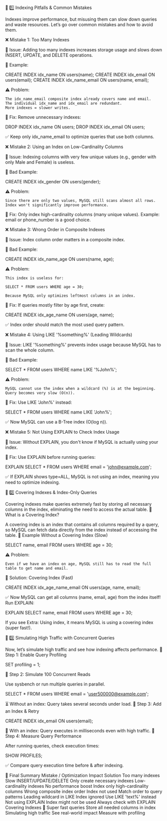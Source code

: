 📌 1️⃣ Indexing Pitfalls & Common Mistakes

Indexes improve performance, but misusing them can slow down queries and waste resources. Let’s go over common mistakes and how to avoid them.

❌ Mistake 1: Too Many Indexes

🔹 Issue:
Adding too many indexes increases storage usage and slows down INSERT, UPDATE, and DELETE operations.

🔹 Example:

CREATE INDEX idx_name ON users(name);
CREATE INDEX idx_email ON users(email);
CREATE INDEX idx_name_email ON users(name, email);

⚠️ Problem:

    The idx_name_email composite index already covers name and email.
    The individual idx_name and idx_email are redundant.
    More indexes = slower writes.

🔹 Fix:
Remove unnecessary indexes:

DROP INDEX idx_name ON users;
DROP INDEX idx_email ON users;

✅ Keep only idx_name_email to optimize queries that use both columns.

❌ Mistake 2: Using an Index on Low-Cardinality Columns

🔹 Issue:
Indexing columns with very few unique values (e.g., gender with only Male and Female) is useless.

🔹 Bad Example:

CREATE INDEX idx_gender ON users(gender);

⚠️ Problem:

    Since there are only two values, MySQL still scans almost all rows.
    Index won't significantly improve performance.

🔹 Fix:
Only index high-cardinality columns (many unique values).
Example: email or phone_number is a good choice.

❌ Mistake 3: Wrong Order in Composite Indexes

🔹 Issue:
Index column order matters in a composite index.

🔹 Bad Example:

CREATE INDEX idx_name_age ON users(name, age);

⚠️ Problem:

    This index is useless for:

    SELECT * FROM users WHERE age = 30;

    Because MySQL only optimizes leftmost columns in an index.

🔹 Fix:
If queries mostly filter by age first, create:

CREATE INDEX idx_age_name ON users(age, name);

✅ Index order should match the most used query pattern.

❌ Mistake 4: Using LIKE '%something%' (Leading Wildcards)

🔹 Issue:
LIKE '%something%' prevents index usage because MySQL has to scan the whole column.

🔹 Bad Example:

SELECT * FROM users WHERE name LIKE '%John%';

⚠️ Problem:

    MySQL cannot use the index when a wildcard (%) is at the beginning.
    Query becomes very slow (O(n)).

🔹 Fix:
Use LIKE 'John%' instead:

SELECT * FROM users WHERE name LIKE 'John%';

✅ Now MySQL can use a B-Tree index (O(log n)).

❌ Mistake 5: Not Using EXPLAIN to Check Index Usage

🔹 Issue:
Without EXPLAIN, you don't know if MySQL is actually using your index.

🔹 Fix:
Use EXPLAIN before running queries:

EXPLAIN SELECT * FROM users WHERE email = 'john@example.com';

✅ If EXPLAIN shows type=ALL, MySQL is not using an index, meaning you need to optimize indexing.

📌 2️⃣ Covering Indexes & Index-Only Queries

Covering indexes make queries extremely fast by storing all necessary columns in the index, eliminating the need to access the actual table.
🔹 What is a Covering Index?

A covering index is an index that contains all columns required by a query, so MySQL can fetch data directly from the index instead of accessing the table.
🔹 Example Without a Covering Index (Slow)

SELECT name, email FROM users WHERE age = 30;

⚠️ Problem:

    Even if we have an index on age, MySQL still has to read the full table to get name and email.

🔹 Solution: Covering Index (Fast)

CREATE INDEX idx_age_name_email ON users(age, name, email);

✅ Now MySQL can get all columns (name, email, age) from the index itself!
Run EXPLAIN:

EXPLAIN SELECT name, email FROM users WHERE age = 30;

If you see Extra: Using index, it means MySQL is using a covering index (super fast!).

📌 3️⃣ Simulating High Traffic with Concurrent Queries

Now, let’s simulate high traffic and see how indexing affects performance.
🔹 Step 1: Enable Query Profiling

SET profiling = 1;

🔹 Step 2: Simulate 100 Concurrent Reads

Use sysbench or run multiple queries in parallel.

SELECT * FROM users WHERE email = 'user500000@example.com';

⏳ Without an index: Query takes several seconds under load.
🔹 Step 3: Add an Index & Retry

CREATE INDEX idx_email ON users(email);

🚀 With an index: Query executes in milliseconds even with high traffic.
🔹 Step 4: Measure Query Performance

After running queries, check execution times:

SHOW PROFILES;

✅ Compare query execution time before & after indexing.

🚀 Final Summary
Mistake / Optimization	Impact	Solution
Too many indexes	Slow INSERT/UPDATE/DELETE	Only create necessary indexes
Low-cardinality indexes	No performance boost	Index only high-cardinality columns
Wrong composite index order	Index not used	Match order to query patterns
Leading wildcard in LIKE	Index ignored	Use LIKE 'text%' instead
Not using EXPLAIN	Index might not be used	Always check with EXPLAIN
Covering Indexes	🚀 Super fast queries	Store all needed columns in index
Simulating high traffic	See real-world impact	Measure with profiling